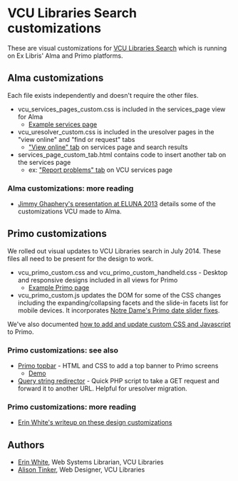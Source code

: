 # VCU Libraries Search customizations

These are visual customizations for [VCU Libraries Search](http://search.library.vcu.edu/) which is running on Ex Libris' Alma and Primo platforms.

## Alma customizations

Each file exists independently and doesn't require the other files.

* vcu_services_pages_custom.css is included in the services_page view for Alma
	* [Example services page](http://vcu-alma-primo.hosted.exlibrisgroup.com/primo_library/libweb/action/openurl?dscnt=1&id=pmid%3A23296443&sid=Entrez%3APubMed&isSerivcesPage=true&url_ctx_fmt=null&dstmp=1368806607612&vid=vcu_services_page&institution=VCU&fromLogin=true)
* vcu_uresolver_custom.css is included in the uresolver pages in the "view online" and "find or request" tabs
	* ["View online" tab](http://vcu-alma-primo.hosted.exlibrisgroup.com/primo_library/libweb/action/openurl?dscnt=1&id=pmid%3A23296443&sid=Entrez%3APubMed&isSerivcesPage=true&url_ctx_fmt=null&dstmp=1368806607612&vid=vcu_services_page&institution=VCU&fromLogin=true) on services page and search results
* services_page_custom_tab.html contains code to insert another tab on the services page
	* 	ex: ["Report problems" tab](http://vcu-alma-primo.hosted.exlibrisgroup.com/primo_library/libweb/action/openurl?dscnt=1&id=pmid%3A23296443&sid=Entrez%3APubMed&isSerivcesPage=true&url_ctx_fmt=null&dstmp=1368806607612&vid=vcu_services_page&institution=VCU&fromLogin=true) on VCU services page 

### Alma customizations: more reading
* [Jimmy Ghaphery's presentation at ELUNA 2013](http://scholarscompass.vcu.edu/libraries_present/23/) details some of the customizations VCU made to Alma.

## Primo customizations

We rolled out visual updates to VCU Libraries search in July 2014. These files all need to be present for the design to work.

* vcu_primo_custom.css and
vcu_primo_custom_handheld.css - Desktop and responsive designs included in all views for Primo
    * [Example Primo page](http://search.library.vcu.edu/primo_library/libweb/action/dlSearch.do?institution=VCU&vid=VCU&onCampus=false&group=GUEST&search_scope=all_scope&query=any,contains,kittens)
* vcu_primo_custom.js updates the DOM for some of the CSS changes including the expanding/collapsing facets and the slide-in facets list for mobile devices. It incorporates [Notre Dame's Primo date slider fixes](https://github.com/ndlib/primo-javascript).

We've also documented [how to add and update custom CSS and Javascript](updating-themes.md) to Primo.

### Primo customizations: see also
* [Primo topbar](https://gist.github.com/erinrwhite/3701830) - HTML and CSS to add a top banner to Primo screens
	* [Demo](http://www.people.vcu.edu/~erwhite/code/primo-topbar.html)
* [Query string redirector](https://gist.github.com/erinrwhite/5406567) - Quick PHP script to take a GET request and forward it to another URL. Helpful for uresolver migration.

### Primo customizations: more reading
* [Erin White's writeup on these design customizations](http://erinrwhite.com/a-new-look-for-search-at-vcu-libraries/)

## Authors
* [Erin White](mailto:erwhite@vcu.edu), Web Systems Librarian, VCU Libraries
* [Alison Tinker](mailto:atinker@vcu.edu), Web Designer, VCU Libraries